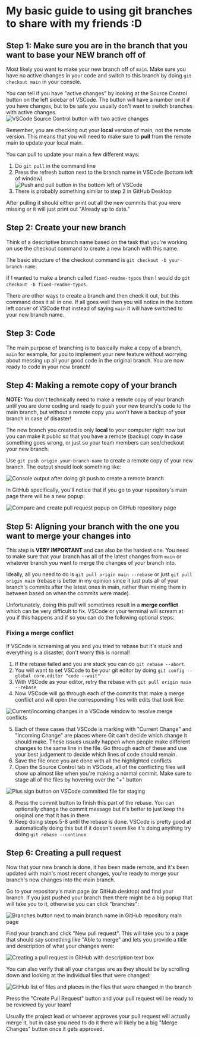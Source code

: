 # My basic guide to using git branches to share with my friends :D 

## Step 1: Make sure you are in the branch that you want to base your NEW branch off of

Most likely you want to make your new branch off of `main`. Make sure you have no active changes in your code and switch to this branch by doing `git checkout main` in your console. 

You can tell if you have "active changes" by looking at the Source Control button on the left sidebar of VSCode. The button will have a number on it if you have changes, but to be safe you usually don't want to switch branches with active changes. <br>
![VSCode Source Control button with two active changes](/images/vscode-active-changes.png)

Remember, you are checking out your **local** version of main, not the remote version. This means that you will need to make sure to **pull** from the remote main to update your local main.

You can pull to update your main a few different ways: 
1. Do `git pull` in the command line
2. Press the refresh button next to the branch name in VSCode (bottom left of window)<br>
![Push and pull button in the bottom left of VSCode](/images/vscode-refresh.png)
3. There is probably something similar to step 2 in GitHub Desktop

After pulling it should either print out all the new commits that you were missing or it will just print out "Already up to date."

## Step 2: Create your new branch 

Think of a descriptive branch name based on the task that you're working on use the checkout command to create a new branch with this name. 

The basic structure of the checkout command is `git checkout -b your-branch-name`.

If I wanted to make a branch called `fixed-readme-typos` then I would do `git checkout -b fixed-readme-typos`.

There are other ways to create a branch and then check it out, but this command does it all in one. If all goes well then you will notice in the bottom left corver of VSCode that instead of saying `main` it will have switched to your new branch name. 

## Step 3: Code

The main purpose of branching is to basically make a copy of a branch, `main` for example, for you to implement your new feature without worrying about messing up all your good code in the original branch. You are now ready to code in your new branch!

## Step 4: Making a remote copy of your branch

**NOTE:** You don't technically need to make a remote copy of your branch until you are done coding and ready to push your new branch's code to the main branch, but without a remote copy you won't have a backup of your branch in case of disaster!

The new branch you created is only **local** to your computer right now but you can make it public so that you have a remote (backup) copy in case something goes wrong, or just so your team members can see/checkout your new branch. 

Use `git push origin your-branch-name` to create a remote copy of your new branch. The output should look something like: 

![Console output after doing git push to create a remote branch](/images/git-push-branch.png)

In GitHub specifically, you'll notice that if you go to your repository's main page there will be a new popup: 

![Compare and create pull request popup on GitHub repository page](/images/git-new-branch.png)

## Step 5: Aligning your branch with the one you want to merge your changes into

This step is **VERY IMPORTANT** and can also be the hardest one. You need to make sure that your branch has all of the latest changes from `main` or whatever branch you want to merge the changes of your branch into. 

Ideally, all you need to do is `git pull origin main --rebase` or just `git pull origin main` (rebase is better in my opinion since it just puts all of your branch's commits after the latest ones in main, rather than mixing them in between based on when the commits were made).

Unfortunately, doing this pull will sometimes result in a **merge conflict** which can be very difficult to fix. VSCode or your terminal will scream at you if this happens and if so you can do the following optional steps:

### Fixing a merge conflict

If VSCode is screaming at you and you tried to rebase but it's stuck and everything is a disaster, don't worry this is normal! 

1. If the rebase failed and you are stuck you can do `git rebase --abort`. 
2. You will want to set VSCode to be your git editor by doing `git config --global core.editor "code --wait"`
3. With VSCode as your editor, retry the rebase with `git pull origin main --rebase`
4. Now VSCode will go through each of the commits that make a merge conflict and will open the corresponding files with edits that look like: 

![Current/incoming changes in a VSCode window to resolve merge conflicts](/images/vscode-merge-conflict.png) <br>

5. Each of these cases that VSCode is marking with "Current Change" and "Incoming Change" are places where Git can't decide which change it should make. These issues usually happen when people make different changes to the same line in the file. Go through each of these and use your best judgement to decide which lines of code should remain.
6. Save the file once you are done with all the highlighted conflicts 
7. Open the Source Control tab in VSCode, all of the conflicting files will show up almost like when you're making a normal commit. Make sure to stage all of the files by hovering over the "+" button

![Plus sign button on VSCode committed file for staging](/images/vscode-stage-button.png)

8. Press the commit button to finish this part of the rebase. You can optionally change the commit message but it's better to just keep the original one that it has in there. 
9. Keep doing steps 5-8 until the rebase is done. VSCode is pretty good at automatically doing this but if it doesn't seem like it's doing anything try doing `git rebase --continue`. 


## Step 6: Creating a pull request 

Now that your new branch is done, it has been made remote, and it's been updated with main's most recent changes, you're ready to merge your branch's new changes into the main branch. 

Go to your repository's main page (or GitHub desktop) and find your branch. If you just pushed your branch then there might be a big popup that will take you to it, otherwise you can click "branches":

![Branches button next to main branch name in GitHub repository main page](/images/git-branches.png)

Find your branch and click "New pull request". This will take you to a page that should say something like "Able to merge" and lets you provide a title and description of what your changes were: 

![Creating a pull request in GitHub with description text box](/images/git-create-pr.png)

You can also verify that all your changes are as they should be by scrolling down and looking at the individual files that were changed: 

![GitHub list of files and places in the files that were changed in the branch](/images/git-pr-changes.png)

Press the "Create Pull Request" button and your pull request will be ready to be reviewed by your team! 

Usually the project lead or whoever approves your pull request will actually merge it, but in case you need to do it there will likely be a big "Merge Changes" button once it gets approved. 

